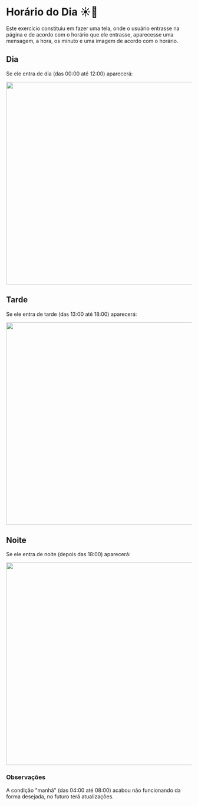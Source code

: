 # Horário do Dia ☀️🌙

Este exercício constituiu em fazer uma tela, onde o usuário entrasse na página e de acordo com o horário que ele entrasse, aparecesse uma mensagem, a hora, os minuto e uma imagem de acordo com o horário.

## Dia
Se ele entra de dia (das 00:00 até 12:00) aparecerá:

<img src="https://user-images.githubusercontent.com/99850507/183333001-e6c7a931-260d-4e31-aac8-67d2903b54bf.jpg" width = "550px"/>


## Tarde
Se ele entra de tarde (das 13:00 até 18:00) aparecerá:

<img src="https://user-images.githubusercontent.com/99850507/183333565-845e9063-8f82-4938-a0b7-73d47169cc8e.jpg" width = "550px"/>


## Noite
Se ele entra de noite (depois das 18:00) aparecerá:

<img src="https://user-images.githubusercontent.com/99850507/183333686-c2f7c0b4-c52a-4ba5-aa94-c6ffea9465f3.jpg" width = "550px"/>


### Observações
A condição "manhã" (das 04:00 até 08:00) acabou não funcionando da forma desejada, no futuro terá atualizações.








